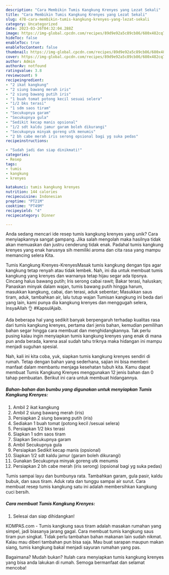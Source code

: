 ```yaml
---
description: "Cara Membikin Tumis Kangkung Krenyes yang Lezat Sekali"
title: "Cara Membikin Tumis Kangkung Krenyes yang Lezat Sekali"
slug: 478-cara-membikin-tumis-kangkung-krenyes-yang-lezat-sekali
category: Uncategorized
date: 2023-03-26T04:32:04.288Z
image: https://img-global.cpcdn.com/recipes/89d9e92a5c89cb86/680x482cq70/tumis-kangkung-krenyes-foto-resep-utama.jpg
hideToc: false
enableToc: true
enableTocContent: false
thumbnail: https://img-global.cpcdn.com/recipes/89d9e92a5c89cb86/680x482cq70/tumis-kangkung-krenyes-foto-resep-utama.jpg
cover: https://img-global.cpcdn.com/recipes/89d9e92a5c89cb86/680x482cq70/tumis-kangkung-krenyes-foto-resep-utama.jpg
author: Admin
authorAv: notfound
ratingvalue: 3.8
reviewcount: 9
recipeingredient:
- "2 ikat kangkung"
- "2 siung bawang merah iris"
- "2 siung bawang putih iris"
- "1 buah tomat potong kecil sesuai selera"
- "1/2 bks terasi"
- "1 sdm saos tiram"
- "Secukupnya garam"
- "Secukupnya gula"
- "Sedikit kecap manis opsional"
- "1/2 sdt kaldu jamur garam boleh dikurangi"
- "Secukupnya minyak goreng utk menumis"
- "2 bh cabe merah iris serong opsional bagi yg suka pedas"
recipeinstructions:

- "Sudah jadi dan siap dinikmati!"
categories:
- Resep
tags:
- tumis
- kangkung
- krenyes

katakunci: tumis kangkung krenyes 
nutrition: 144 calories
recipecuisine: Indonesian
preptime: "PT21M"
cooktime: "PT49M"
recipeyield: "4"
recipecategory: Dinner

---
```





Anda sedang mencari ide resep tumis kangkung krenyes yang unik? Cara menyiapkannya sangat gampang. Jika salah mengolah maka hasilnya tidak akan memuaskan dan justru cenderung tidak enak. Padahal tumis kangkung krenyes yang enak harusnya sih memiliki aroma dan cita rasa yang mampu memancing selera Kita.





Tumis Kangkung Krenyes-KrenyesMasak tumis kangkung dengan tips agar kangkung tetap renyah atau tidak lembek. Nah, ini dia untuk membuat tumis kangkung yang krenyes dan warnanya tetap hijau segar ada tipsnya. Cincang halus bawang putih; Iris serong cabai rawit; Bakar terasi, haluskan; Panaskan minyak dalam wajan, tumis bawang putih hingga harum, masukkan kangkung, cabai, dan terasi, aduk sebentar; Masukkan saus tiram, aduk, tambahkan air, lalu tutup wajan Tumisan kangkung ini beda dari yang lain, kami punya dia kangkung krenyes dan menggugah selera, InsyaAllah 👌 #KapsulAjaib.

Ada beberapa hal yang sedikit banyak berpengaruh terhadap kualitas rasa dari tumis kangkung krenyes, pertama dari jenis bahan, kemudian pemilihan bahan segar hingga cara membuat dan menghidangkannya. Tak perlu pusing kalau ingin menyiapkan tumis kangkung krenyes yang enak di mana pun anda berada, karena asal sudah tahu triknya maka hidangan ini mampu menjadi suguhan spesial.






Nah, kali ini kita coba, yuk, siapkan tumis kangkung krenyes sendiri di rumah. Tetap dengan bahan yang sederhana, sajian ini bisa memberi manfaat dalam membantu menjaga kesehatan tubuh kita. Kamu dapat membuat Tumis Kangkung Krenyes menggunakan 12 jenis bahan dan 0 tahap pembuatan. Berikut ini cara untuk membuat hidangannya.

<!--inarticleads1-->

##### Bahan-bahan dan bumbu yang digunakan untuk menyiapkan Tumis Kangkung Krenyes:

1. Ambil 2 ikat kangkung
1. Ambil 2 siung bawang merah (iris)
1. Persiapkan 2 siung bawang putih (iris)
1. Sediakan 1 buah tomat (potong kecil /sesuai selera)
1. Persiapkan 1/2 bks terasi
1. Siapkan 1 sdm saos tiram
1. Siapkan Secukupnya garam
1. Ambil Secukupnya gula
1. Persiapkan Sedikit kecap manis (opsional)
1. Siapkan 1/2 sdt kaldu jamur (garam boleh dikurangi)
1. Gunakan Secukupnya minyak goreng utk menumis
1. Persiapkan 2 bh cabe merah (iris serong) (opsional bagi yg suka pedas)


Tumis sampai layu dan bumbunya rata. Tambahkan garam, gula pasir, kaldu bubuk, dan saus tiram. Aduk rata dan tunggu sampai air surut. Cara membuat resep tumis kangkung satu ini adalah membersihkan kangkung cuci bersih. 

<!--inarticleads2-->

##### Cara membuat Tumis Kangkung Krenyes:


1. Selesai dan siap dihidangkan!

KOMPAS.com - Tumis kangkung saus tiram adalah masakan rumahan yang simpel, jadi biasanya jarang gagal. Cara membuat tumis kangkung saus tiram pun singkat. Tidak perlu tambahan bahan makanan lain sudah nikmat. Kalau mau diberi tambahan pun bisa saja. Mau buat sarapan maupun makan siang, tumis kangkung bakal menjadi sayuran rumahan yang pas. 

Bagaimana? Mudah bukan? Itulah cara menyiapkan tumis kangkung krenyes yang bisa anda lakukan di rumah. Semoga bermanfaat dan selamat mencoba!
